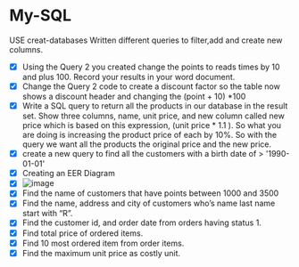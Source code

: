 # My-SQL
USE creat-databases
Written different queries to filter,add and create new columns.
- [x] Using the Query 2 you created change the points to reads times by 10 and plus 100. Record your results in your word document.
- [x] Change the Query 2 code to create a discount factor so the table now shows a discount header and changing the (point + 10) *100
- [x] Write a SQL query to return all the products in our database in the result set. Show three columns, name, unit price, and new column called new price which is based on this expression, (unit price * 1.1 ). So what you are doing is increasing the product price of each by 10%. So with the query we want all the products the original price and the new price.
- [x] create a new query to find all the customers with a birth date of > '1990-01-01' 
- [x] Creating an EER Diagram
- [x] ![image](https://github.com/SaeedIram/My-SQL/assets/136697415/585c0633-10b0-4ae6-8483-1e0f228baeec)
- [x] Find the name of customers that have points between 1000 and 3500
- [x] Find the name, address and city of customers who’s name last name start with “R”.
- [x] Find the customer id, and order date from orders having status 1.
- [x] Find total price of ordered items.
- [x] Find 10 most ordered item from order items.
- [x] Find the maximum unit price as costly unit.
